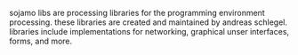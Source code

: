 sojamo libs are processing libraries for the programming environment processing. these libraries are created and maintained by andreas schlegel. libraries include implementations for networking, graphical unser interfaces, forms, and more.